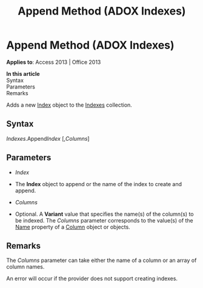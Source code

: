 ﻿---
title: Append Method (ADOX Indexes)
TOCTitle: Append Method (ADOX Indexes)
ms:assetid: 015ebab4-5e9d-8777-ac82-4d20e957c274
ms:mtpsurl: https://msdn.microsoft.com/en-us/library/JJ248784(v=office.15)
ms:contentKeyID: 48542933
ms.date: 09/18/2015
mtps_version: v=office.15
---

# Append Method (ADOX Indexes)


**Applies to**: Access 2013 | Office 2013

**In this article**  
Syntax  
Parameters  
Remarks  

Adds a new [Index](index-object-adox.md) object to the [Indexes](indexes-collection-adox.md) collection.

## Syntax

*Indexes*.Append*Index* \[,*Columns*\]

## Parameters

  - *Index*

  - The **Index** object to append or the name of the index to create and append.

  - *Columns*

  - Optional. A **Variant** value that specifies the name(s) of the column(s) to be indexed. The *Columns* parameter corresponds to the value(s) of the [Name](name-property-adox.md) property of a [Column](column-object-adox.md) object or objects.

## Remarks

The *Columns* parameter can take either the name of a column or an array of column names.

An error will occur if the provider does not support creating indexes.


